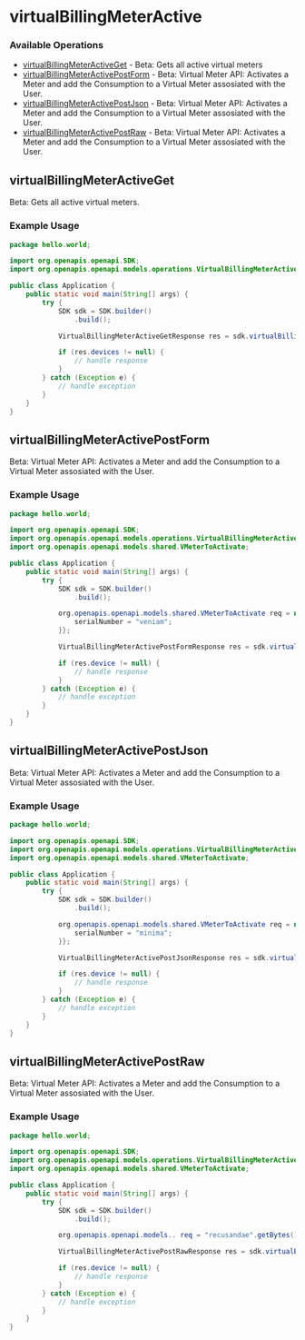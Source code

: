 # virtualBillingMeterActive

### Available Operations

* [virtualBillingMeterActiveGet](#virtualbillingmeteractiveget) - Beta: Gets all active virtual meters
* [virtualBillingMeterActivePostForm](#virtualbillingmeteractivepostform) - Beta: Virtual Meter API: Activates a Meter and add the Consumption to a Virtual Meter assosiated with the User.
* [virtualBillingMeterActivePostJson](#virtualbillingmeteractivepostjson) - Beta: Virtual Meter API: Activates a Meter and add the Consumption to a Virtual Meter assosiated with the User.
* [virtualBillingMeterActivePostRaw](#virtualbillingmeteractivepostraw) - Beta: Virtual Meter API: Activates a Meter and add the Consumption to a Virtual Meter assosiated with the User.

## virtualBillingMeterActiveGet

Beta: Gets all active virtual meters.

### Example Usage

```java
package hello.world;

import org.openapis.openapi.SDK;
import org.openapis.openapi.models.operations.VirtualBillingMeterActiveGetResponse;

public class Application {
    public static void main(String[] args) {
        try {
            SDK sdk = SDK.builder()
                .build();

            VirtualBillingMeterActiveGetResponse res = sdk.virtualBillingMeterActive.virtualBillingMeterActiveGet();

            if (res.devices != null) {
                // handle response
            }
        } catch (Exception e) {
            // handle exception
        }
    }
}
```

## virtualBillingMeterActivePostForm

Beta: Virtual Meter API: Activates a Meter and add the Consumption to a Virtual Meter assosiated with the User.

### Example Usage

```java
package hello.world;

import org.openapis.openapi.SDK;
import org.openapis.openapi.models.operations.VirtualBillingMeterActivePostFormResponse;
import org.openapis.openapi.models.shared.VMeterToActivate;

public class Application {
    public static void main(String[] args) {
        try {
            SDK sdk = SDK.builder()
                .build();

            org.openapis.openapi.models.shared.VMeterToActivate req = new VMeterToActivate() {{
                serialNumber = "veniam";
            }};            

            VirtualBillingMeterActivePostFormResponse res = sdk.virtualBillingMeterActive.virtualBillingMeterActivePostForm(req);

            if (res.device != null) {
                // handle response
            }
        } catch (Exception e) {
            // handle exception
        }
    }
}
```

## virtualBillingMeterActivePostJson

Beta: Virtual Meter API: Activates a Meter and add the Consumption to a Virtual Meter assosiated with the User.

### Example Usage

```java
package hello.world;

import org.openapis.openapi.SDK;
import org.openapis.openapi.models.operations.VirtualBillingMeterActivePostJsonResponse;
import org.openapis.openapi.models.shared.VMeterToActivate;

public class Application {
    public static void main(String[] args) {
        try {
            SDK sdk = SDK.builder()
                .build();

            org.openapis.openapi.models.shared.VMeterToActivate req = new VMeterToActivate() {{
                serialNumber = "minima";
            }};            

            VirtualBillingMeterActivePostJsonResponse res = sdk.virtualBillingMeterActive.virtualBillingMeterActivePostJson(req);

            if (res.device != null) {
                // handle response
            }
        } catch (Exception e) {
            // handle exception
        }
    }
}
```

## virtualBillingMeterActivePostRaw

Beta: Virtual Meter API: Activates a Meter and add the Consumption to a Virtual Meter assosiated with the User.

### Example Usage

```java
package hello.world;

import org.openapis.openapi.SDK;
import org.openapis.openapi.models.operations.VirtualBillingMeterActivePostRawResponse;
import org.openapis.openapi.models.shared.VMeterToActivate;

public class Application {
    public static void main(String[] args) {
        try {
            SDK sdk = SDK.builder()
                .build();

            org.openapis.openapi.models.. req = "recusandae".getBytes()            

            VirtualBillingMeterActivePostRawResponse res = sdk.virtualBillingMeterActive.virtualBillingMeterActivePostRaw(req);

            if (res.device != null) {
                // handle response
            }
        } catch (Exception e) {
            // handle exception
        }
    }
}
```
